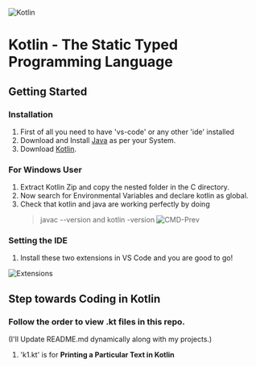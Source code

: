 ![Kotlin](https://github.com/aditya-ig10/kotlin-basic-to-adv/assets/93360691/7c201dce-6fcb-43ad-8242-a87221a73c89)

# Kotlin - The Static Typed Programming Language

## Getting Started 

### Installation 

1) First of all you need to have 'vs-code' or any other 'ide' installed
2) Download and Install [Java](https://pages.github.com/](https://www.oracle.com/in/java/technologies/downloads/)https://www.oracle.com/in/java/technologies/downloads/) as per your System.
3) Download [Kotlin](https://github.com/JetBrains/kotlin/releases/tag/v1.9.23).
### For Windows User 
1) Extract Kotlin Zip and copy the nested folder in the C directory.
2) Now search for Environmental Variables and declare kotlin as global.
3) Check that kotlin and java are working perfectly by doing
   >javac --version
   and
   >kotlin -version
![CMD-Prev](https://github.com/aditya-ig10/kotlin-basic-to-adv/assets/93360691/9cc33bb2-b6ee-4c3e-8335-29283e7450d4)
   
### Setting the IDE 
1) Install these two extensions in VS Code and you are good to go!
   
![Extensions](https://github.com/aditya-ig10/kotlin-basic-to-adv/assets/93360691/fd1715ed-c08d-4eef-aa71-ecd990f81423)


## Step towards Coding in Kotlin
### Follow the order to view .kt files in this repo.
(I'll Update README.md dynamically along with my projects.)

1) 'k1.kt' is for **Printing a Particular Text in Kotlin**
